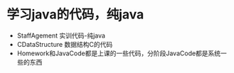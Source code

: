 # 学习java的代码，纯java
- StaffAgement 实训代码-纯java
- CDataStructure 数据结构C的代码
- Homework和JavaCode都是上课的一些代码，分阶段JavaCode都是系统一些的东西


